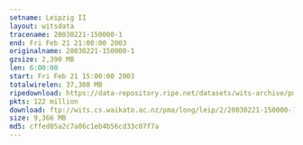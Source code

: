 ```yaml
---
setname: Leipzig II
layout: witsdata
tracename: 20030221-150000-1
end: Fri Feb 21 21:00:00 2003
originalname: 20030221-150000-1
gzsize: 2,390 MB
len: 6:00:00
start: Fri Feb 21 15:00:00 2003
totalwirelen: 37,308 MB
ripedownload: https://data-repository.ripe.net/datasets/wits-archive/pma/long/leip/2/20030221-150000-1.gz
pkts: 122 million
download: ftp://wits.cs.waikato.ac.nz/pma/long/leip/2/20030221-150000-1.gz
size: 9,366 MB
md5: cffed05a2c7a06c1eb4b56cd33c07f7a
---
```

